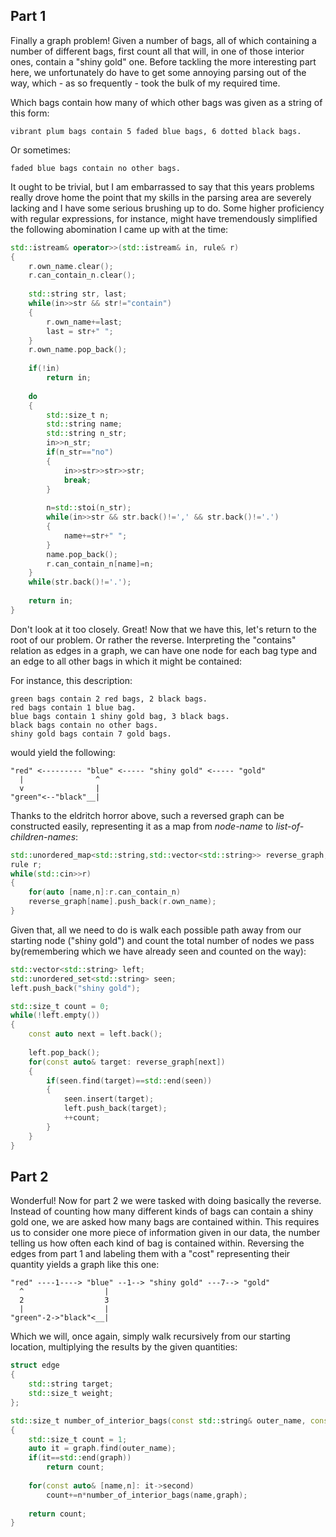 ## Part 1

Finally a graph problem! Given a number of bags, all of which containing a number of different bags, first count all that will, in one of those interior ones, contain a "shiny gold" one. Before tackling the more interesting part here, we unfortunately do have to get some annoying parsing out of the way, which - as so frequently - took the bulk of my required time.

Which bags contain how many of which other bags was given as a string of this form:

	vibrant plum bags contain 5 faded blue bags, 6 dotted black bags.

Or sometimes:

	faded blue bags contain no other bags.

It ought to be trivial, but I am embarrassed to say that this years problems really drove home the point that my skills in the parsing area are severely lacking and I have some serious brushing up to do. Some higher proficiency with regular expressions, for instance, might have tremendously simplified the following abomination I came up with at the time:

```cpp
std::istream& operator>>(std::istream& in, rule& r)
{
	r.own_name.clear();
	r.can_contain_n.clear();
	
	std::string str, last;
	while(in>>str && str!="contain")
	{
		r.own_name+=last;
		last = str+" ";
	}
	r.own_name.pop_back();
	
	if(!in)
		return in;
	
	do
	{
		std::size_t n;
		std::string name;
		std::string n_str;
		in>>n_str;
		if(n_str=="no")
		{
			in>>str>>str>>str;
			break;
		}
		
		n=std::stoi(n_str);
		while(in>>str && str.back()!=',' && str.back()!='.')
		{
			name+=str+" ";
		}
		name.pop_back();
		r.can_contain_n[name]=n;
	}
	while(str.back()!='.');
	
	return in;
}
```	

Don't look at it too closely. Great! Now that we have this, let's return to the root of our problem. Or rather the reverse. Interpreting the "contains" relation as edges in a graph, we can have one node for each bag type and an edge to all other bags in which it might be contained:

For instance, this description:

	green bags contain 2 red bags, 2 black bags.
	red bags contain 1 blue bag.
	blue bags contain 1 shiny gold bag, 3 black bags.
	black bags contain no other bags.
	shiny gold bags contain 7 gold bags.

would yield the following:

	"red" <--------- "blue" <----- "shiny gold" <----- "gold"
	  |                ^ 
	  v                |
	"green"<--"black"__|
	

Thanks to the eldritch horror above, such a reversed graph can be constructed easily, representing it as a map from *node-name* to *list-of-children-names*:

```cpp
std::unordered_map<std::string,std::vector<std::string>> reverse_graph;
rule r;
while(std::cin>>r)
{
	for(auto [name,n]:r.can_contain_n)
	reverse_graph[name].push_back(r.own_name);
}
```

Given that, all we need to do is walk each possible path away from our starting node ("shiny gold") and count the total number of nodes we pass by(remembering which we have already seen and counted on the way):

```cpp
std::vector<std::string> left;
std::unordered_set<std::string> seen;
left.push_back("shiny gold");

std::size_t count = 0;
while(!left.empty())
{
	const auto next = left.back();
	
	left.pop_back(); 
	for(const auto& target: reverse_graph[next])
	{
		if(seen.find(target)==std::end(seen))
		{
			seen.insert(target);
			left.push_back(target);
			++count;
		}
	}
}
```

## Part 2

Wonderful! Now for part 2 we were tasked with doing basically the reverse. Instead of counting how many different kinds of bags can contain a shiny gold one, we are asked how many bags are contained within. This requires us to consider one more piece of information given in our data, the number telling us how often each kind of bag is contained within. Reversing the edges from part 1 and labeling them with a "cost" representing their quantity yields a graph like this one:

	"red" ----1----> "blue" --1--> "shiny gold" ---7--> "gold"
	  ^                  | 
	  2                  3
	  |                  |
	"green"-2->"black"<__|

Which we will, once again, simply walk recursively from our starting location, multiplying the results by the given quantities: 

```cpp
struct edge
{
	std::string target;
	std::size_t weight;
};

std::size_t number_of_interior_bags(const std::string& outer_name, const std::unordered_map<std::string,std::vector<edge>>& graph)
{
	std::size_t count = 1;
	auto it = graph.find(outer_name);
	if(it==std::end(graph))
		return count;
		
	for(const auto& [name,n]: it->second)
		count+=n*number_of_interior_bags(name,graph);
	
	return count;
}
```